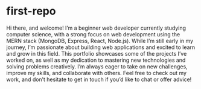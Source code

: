 # first-repo
Hi there, and welcome! I’m a beginner web developer currently studying computer science, with a strong focus on web development using the MERN stack (MongoDB, Express, React, Node.js). While I’m still early in my journey, I’m passionate about building web applications and excited to learn and grow in this field. This portfolio showcases some of the projects I’ve worked on, as well as my dedication to mastering new technologies and solving problems creatively. I’m always eager to take on new challenges, improve my skills, and collaborate with others. Feel free to check out my work, and don’t hesitate to get in touch if you’d like to chat or offer advice!

